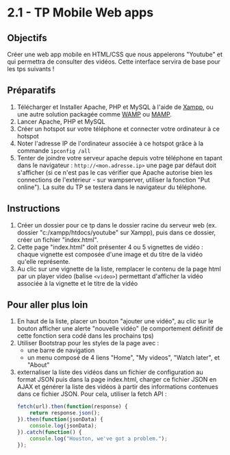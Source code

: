 # 2.1 - TP Mobile Web apps

## Objectifs
Créer une web app mobile en HTML/CSS que nous appelerons "Youtube" et qui permettra de consulter des vidéos. Cette interface servira de base pour les tps suivants !

## Préparatifs
1. Télécharger et Installer Apache, PHP et MySQL à l'aide de [Xampp](https://www.apachefriends.org/fr/index.html), ou une autre solution packagée comme [WAMP](http://www.wampserver.com/) ou [MAMP](https://www.mamp.info/en/).
2. Lancer Apache, PHP et MySQL
3. Créer un hotspot sur votre téléphone et connecter votre ordinateur à ce hotspot
4. Noter l'adresse IP de l'ordinateur associée à ce hotspot grâce à la commande `ìpconfig /all`
5. Tenter de joindre votre serveur apache depuis votre téléphone en tapant dans le navigateur : `http://<mon.adresse.ip>` une page par défaut doit s'afficher (si ce n'est pas le cas vérifier que Apache autorise bien les connections de l'extérieur - sur wampserver, utiliser la fonction "Put online"). La suite du TP se testera dans le navigateur du téléphone.


## Instructions
1. Créer un dossier pour ce tp dans le dossier racine du serveur web (ex. dossier "c:/xampp/htdocs/youtube" sur Xampp), puis dans ce dossier, créer un fichier "index.html".
2. Cette page "index.html" doit présenter 4 ou 5 vignettes de vidéo : chaque vignette est composée d'une image et du titre de la vidéo qu'elle représente.
3. Au clic sur une vignette de la liste, remplacer le contenu de la page html par un player video (balise `<video>`) permettant d'afficher la vidéo associée à la vignette et le titre de la vidéo

## Pour aller plus loin
1. En haut de la liste, placer un bouton "ajouter une vidéo", au clic sur le bouton afficher une alerte "nouvelle vidéo" (le comportement définitif de cette fonction sera codé dans les prochains tps)
1. Utiliser Bootstrap pour les styles de la page avec :
	- une barre de navigation
	- un menu composé de 4 liens "Home", "My videos", "Watch later", et "About"
1. externaliser la liste des vidéos dans un fichier de configuration au format JSON puis dans la page index.html, charger ce fichier JSON en AJAX et générer la liste des vidéos à partir des informations contenues dans ce fichier JSON. Pour cela, utiliser la fetch API :
	```js
	fetch(url).then(function(response) {
		return response.json();
	}).then(function(jsonData) {
		console.log(jsonData);
	}).catch(function() {
		console.log("Houston, we've got a problem.");
	});
	```
